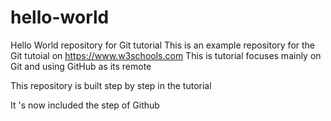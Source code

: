 # hello-world
Hello World repository for Git tutorial
This is an example repository for the Git tutoial on https://www.w3schools.com
This is tutorial focuses mainly on Git and using GitHub as its remote

This repository is built step by step in the tutorial

It 's now included the step of Github
